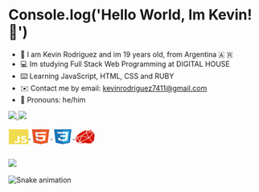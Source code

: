 # Console.log('Hello World, Im Kevin!👋')

- 🙋 I am Kevin Rodriguez and im 19 years old, from Argentina 🇦 🇷
- 💻 Im studying Full Stack Web Programming at DIGITAL HOUSE
- ⌨️ Learning JavaScript, HTML, CSS and RUBY
- ✉️ Contact me by email: kevinrodriguez7411@gmail.com
- 👨 Pronouns: he/him

<div>
  <a href="https://github.com/JustKevinn">
  <img height="180em" src="https://github-readme-stats.vercel.app/api?username=JustKevinn&show_icons=true&theme=dracula&include_all_commits=true&count_private=true"/>
  <img height="180em" src="https://github-readme-stats.vercel.app/api/top-langs/?username=JustKevinn&layout=compact&langs_count=7&theme=dracula"/>
</div>
  
  </div>
<div style="display: inline_block"><br>
  <img align="center" alt="Rafa-Js" height="30" width="40" src="https://raw.githubusercontent.com/devicons/devicon/master/icons/javascript/javascript-plain.svg">
  <img align="center" alt="Rafa-HTML" height="30" width="40" src="https://raw.githubusercontent.com/devicons/devicon/master/icons/html5/html5-original.svg">
  <img align="center" alt="Rafa-CSS" height="30" width="40" src="https://raw.githubusercontent.com/devicons/devicon/master/icons/css3/css3-original.svg">
    <img align="center" alt="Rafa-Ruby" height ="30" width="40"src="https://raw.githubusercontent.com/devicons/devicon/1119b9f84c0290e0f0b38982099a2bd027a48bf1/icons/ruby/ruby-plain.svg"
  <img align="right" alt="Rafa-pic" height="200" style="border-radius:50px;" src="http://pbs.twimg.com/media/EzMeKryVgAMrkQC.jpg">
</div>

##

 <div>
  <a href="https://www.instagram.com/_imjustkevin_/" target="_blank"><img src="https://img.shields.io/badge/-Instagram-%23E4405F?style=for-the-badge&logo=instagram&logoColor=white" target="_blank"></a>
</div>

![Snake animation](https://github.com/JustKevinn/JustKevinn/blob/output/github-contribution-grid-snake.svg)
